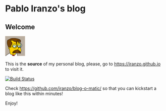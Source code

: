 # Pablo Iranzo's blog

## Welcome

![mugshot](mugshot.png)

This is the **source** of my personal blog, please, go to <https://iranzo.github.io> to visit it.

[![Build Status](https://travis-ci.com/iranzo/iranzo.github.io.svg?branch=source)](https://travis-ci.com/iranzo/iranzo.github.io)

Check <https://github.com/iranzo/blog-o-matic/> so that you can kickstart a blog like this within minutes!

Enjoy!

